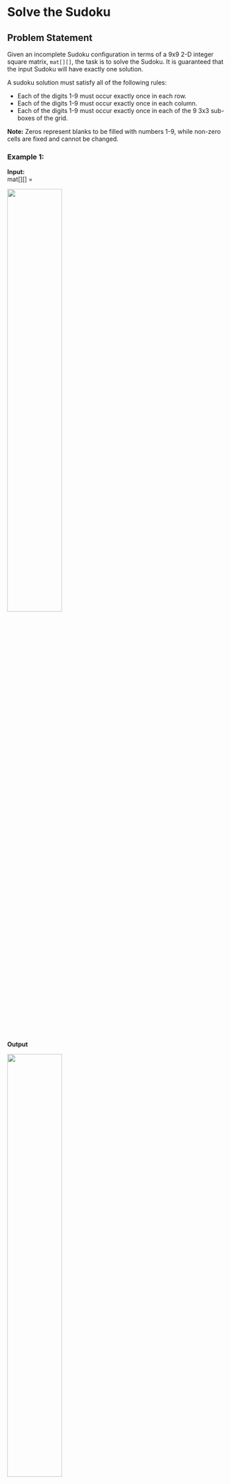 # Solve the Sudoku

## Problem Statement
Given an incomplete Sudoku configuration in terms of a 9x9 2-D integer square matrix, `mat[][]`, the task is to solve the Sudoku. It is guaranteed that the input Sudoku will have exactly one solution.

A sudoku solution must satisfy all of the following rules:
- Each of the digits 1-9 must occur exactly once in each row.
- Each of the digits 1-9 must occur exactly once in each column.
- Each of the digits 1-9 must occur exactly once in each of the 9 3x3 sub-boxes of the grid.

**Note:** Zeros represent blanks to be filled with numbers 1-9, while non-zero cells are fixed and cannot be changed.



### Example 1:
**Input:**  
mat[][] =

<img src="https://media.geeksforgeeks.org/img-practice/prod/addEditProblem/701375/Web/Other/blobid0_1738306620.png" width=50%>

**Output**

<img src="https://media.geeksforgeeks.org/img-practice/prod/addEditProblem/701375/Web/Other/blobid0_1738306722.png" width=50%>

---

## Constraints
- `mat.size() = 9`
- `mat[i].size() = 9`
- `0 ≤ mat[i][j] ≤ 9`

---